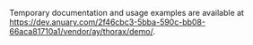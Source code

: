 Temporary documentation and usage examples are available at https://dev.anuary.com/2f46cbc3-5bba-590c-bb08-66aca81710a1/vendor/ay/thorax/demo/.